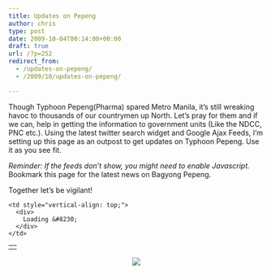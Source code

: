 ```yaml
---
title: Updates on Pepeng
author: chris
type: post
date: 2009-10-04T00:14:00+00:00
draft: true
url: /?p=252
redirect_from:
  - /updates-on-pepeng/
  - /2009/10/updates-on-pepeng/

---
```

Though Typhoon Pepeng(Pharma) spared Metro Manila, it&#8217;s still wreaking havoc to thousands of our countrymen up North. Let&#8217;s pray for them and if we can, help in getting the information to government units (Like the NDCC, PNC etc.). Using the latest twitter search widget and Google Ajax Feeds, I&#8217;m setting up this page as an outpost to get updates on Typhoon Pepeng. Use it as you see fit. 

_Reminder: If the feeds don&#8217;t show, you might need to enable Javascript._  
Bookmark this page for the latest news on Bagyong Pepeng.

Together let&#8217;s be vigilant!

<a href="http://potatokorner.blogspot.com/" target="#pepengfeeds"></a>

<table>
  <tr>
    <td style="margin-top: 10px; vertical-align: top;">
    </td>
    
    <td style="vertical-align: top;">
      <div>
        Loading &#8230;
      </div>
    </td>
  </tr>
</table>

<div>
</div>

<div style="clear: both; text-align: center;">
  <a href="http://3.bp.blogspot.com/_BBS5bkzuLXM/Ssh3aqJiHMI/AAAAAAAADIo/uHfcgLWmxgk/s1600-h/potatokorner-pepeng.gif" style="margin-left: 1em; margin-right: 1em;"><img border="0" src="http://3.bp.blogspot.com/_BBS5bkzuLXM/Ssh3aqJiHMI/AAAAAAAADIo/uHfcgLWmxgk/s320/potatokorner-pepeng.gif" /></a>
</div>